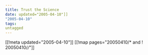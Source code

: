 ```yaml
---
title: Trust the Science
date: updated="2005-04-10"]]
"2005-04-10"
tags:
untagged
---
```

[[!meta updated="2005-04-10"]]
[[!map pages="20050410/* and ! 20050410/*/*"]]
